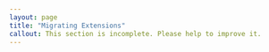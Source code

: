 ```yaml
---
layout: page
title: "Migrating Extensions"
callout: This section is incomplete. Please help to improve it.
---
```

